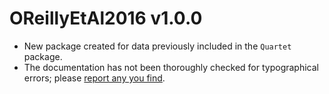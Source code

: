 # OReillyEtAl2016 v1.0.0

* New package created for data previously included in the `Quartet` package.
* The documentation has not been thoroughly checked for typographical errors; 
  please [report any you find](https://github.com/ms609/OReillyEtAl2016/issues/new).
